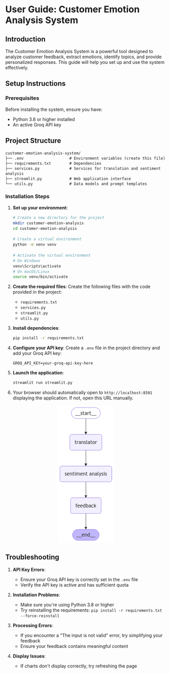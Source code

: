 # User Guide: Customer Emotion Analysis System

## Introduction

The Customer Emotion Analysis System is a powerful tool designed to analyze customer feedback, extract emotions, identify topics, and provide personalized responses. This guide will help you set up and use the system effectively.

## Setup Instructions

### Prerequisites
Before installing the system, ensure you have:
- Python 3.8 or higher installed
- An active Groq API key

## Project Structure

```
customer-emotion-analysis-system/
├── .env                    # Environment variables (create this file)
├── requirements.txt        # Dependencies
├── services.py             # Services for translation and sentiment analysis
├── streamlit.py            # Web application interface
└── utils.py                # Data models and prompt templates
```

### Installation Steps

1. **Set up your environment**:
   ```bash
   # Create a new directory for the project
   mkdir customer-emotion-analysis
   cd customer-emotion-analysis
   
   # Create a virtual environment
   python -m venv venv
   
   # Activate the virtual environment
   # On Windows
   venv\Scripts\activate
   # On macOS/Linux
   source venv/bin/activate
   ```

2. **Create the required files**:
   Create the following files with the code provided in the project:
   - `requirements.txt`
   - `services.py`
   - `streamlit.py`
   - `utils.py`

3. **Install dependencies**:
   ```bash
   pip install -r requirements.txt
   ```

4. **Configure your API key**:
   Create a `.env` file in the project directory and add your Groq API key:
   ```
   GROQ_API_KEY=your-groq-api-key-here
   ```

5. **Launch the application**:
   ```bash
   streamlit run streamlit.py
   ```

6. Your browser should automatically open to `http://localhost:8501` displaying the application. If not, open this URL manually.

<p align="center">
  <img src="output.png" alt="workflow">
</p>

## Troubleshooting
1. **API Key Errors**:
   - Ensure your Groq API key is correctly set in the `.env` file
   - Verify the API key is active and has sufficient quota

2. **Installation Problems**:
   - Make sure you're using Python 3.8 or higher
   - Try reinstalling the requirements: `pip install -r requirements.txt --force-reinstall`

3. **Processing Errors**:
   - If you encounter a "The input is not valid" error, try simplifying your feedback
   - Ensure your feedback contains meaningful content

4. **Display Issues**:
   - If charts don't display correctly, try refreshing the page

